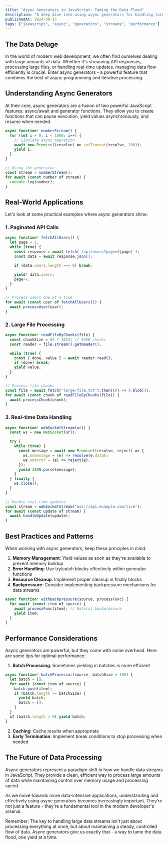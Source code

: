 ```yaml
---
title: "Async Generators in JavaScript: Taming the Data Flood"
description: "A deep dive into using async generators for handling large data streams efficiently"
publishedAt: 2024-09-15
tags: ["javascript", "async", "generators", "streams", "performance"]
---
```


## The Data Deluge

In the world of modern web development, we often find ourselves dealing with large amounts of data. Whether it's streaming API responses, processing large files, or handling real-time updates, managing data flow efficiently is crucial. Enter async generators - a powerful feature that combines the best of async programming and iterative processing.

## Understanding Async Generators

At their core, async generators are a fusion of two powerful JavaScript features: async/await and generator functions. They allow you to create functions that can pause execution, yield values asynchronously, and resume when needed.

```javascript
async function* numberStream() {
  for (let i = 0; i < 1000; i++) {
    // Simulate async operation
    await new Promise((resolve) => setTimeout(resolve, 100));
    yield i;
  }
}

// Using the generator
const stream = numberStream();
for await (const number of stream) {
  console.log(number);
}
```

## Real-World Applications

Let's look at some practical examples where async generators shine:

### 1. Paginated API Calls

```javascript
async function* fetchAllUsers() {
  let page = 1;
  while (true) {
    const response = await fetch(`/api/users?page=${page}`);
    const data = await response.json();

    if (data.users.length === 0) break;

    yield* data.users;
    page++;
  }
}

// Process users one at a time
for await (const user of fetchAllUsers()) {
  await processUser(user);
}
```

### 2. Large File Processing

```javascript
async function* readFileByChunks(file) {
  const chunkSize = 64 * 1024; // 64KB chunks
  const reader = file.stream().getReader();

  while (true) {
    const { done, value } = await reader.read();
    if (done) break;
    yield value;
  }
}

// Process file chunks
const file = await fetch("large-file.txt").then((r) => r.blob());
for await (const chunk of readFileByChunks(file)) {
  await processChunk(chunk);
}
```

### 3. Real-time Data Handling

```javascript
async function* webSocketStream(url) {
  const ws = new WebSocket(url);

  try {
    while (true) {
      const message = await new Promise((resolve, reject) => {
        ws.onmessage = (e) => resolve(e.data);
        ws.onerror = (e) => reject(e);
      });
      yield JSON.parse(message);
    }
  } finally {
    ws.close();
  }
}

// Handle real-time updates
const stream = webSocketStream("wss://api.example.com/live");
for await (const update of stream) {
  await handleUpdate(update);
}
```

## Best Practices and Patterns

When working with async generators, keep these principles in mind:

1. **Memory Management**: Yield values as soon as they're available to prevent memory buildup
2. **Error Handling**: Use try/catch blocks effectively within generator functions
3. **Resource Cleanup**: Implement proper cleanup in finally blocks
4. **Backpressure**: Consider implementing backpressure mechanisms for data streams

```javascript
async function* withBackpressure(source, processFunc) {
  for await (const item of source) {
    await processFunc(item); // Natural backpressure
    yield item;
  }
}
```

## Performance Considerations

Async generators are powerful, but they come with some overhead. Here are some tips for optimal performance:

1. **Batch Processing**: Sometimes yielding in batches is more efficient

```javascript
async function* batchProcessor(source, batchSize = 100) {
  let batch = [];
  for await (const item of source) {
    batch.push(item);
    if (batch.length >= batchSize) {
      yield batch;
      batch = [];
    }
  }
  if (batch.length > 0) yield batch;
}
```

2. **Caching**: Cache results when appropriate
3. **Early Termination**: Implement break conditions to stop processing when needed

## The Future of Data Processing

Async generators represent a paradigm shift in how we handle data streams in JavaScript. They provide a clean, efficient way to process large amounts of data while maintaining control over memory usage and processing speed.

As we move towards more data-intensive applications, understanding and effectively using async generators becomes increasingly important. They're not just a feature - they're a fundamental tool in the modern developer's arsenal.

Remember: The key to handling large data streams isn't just about processing everything at once, but about maintaining a steady, controlled flow of data. Async generators give us exactly that - a way to tame the data flood, one yield at a time.
